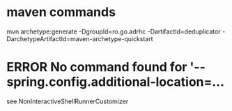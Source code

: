 # maven commands

mvn archetype:generate -DgroupId=ro.go.adrhc -DartifactId=deduplicator -DarchetypeArtifactId=maven-archetype-quickstart

# ERROR No command found for '--spring.config.additional-location=...

see NonInteractiveShellRunnerCustomizer